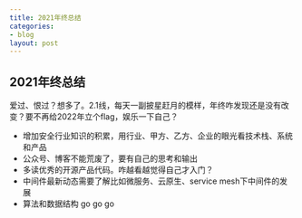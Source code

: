```yaml
---
title: 2021年终总结
categories:
- blog
layout: post
---
```

## 2021年终总结

爱过、恨过？想多了。2.1线，每天一副披星赶月的模样，年终咋发现还是没有改变？要不再给2022年立个flag，娱乐一下自己？

- 增加安全行业知识的积累，用行业、甲方、乙方、企业的眼光看技术栈、系统和产品
- 公众号、博客不能荒废了，要有自己的思考和输出
- 多读优秀的开源产品代码。咋越看越觉得自己才入门？
- 中间件最新动态需要了解比如微服务、云原生、service mesh下中间件的发展
- 算法和数据结构 go go go